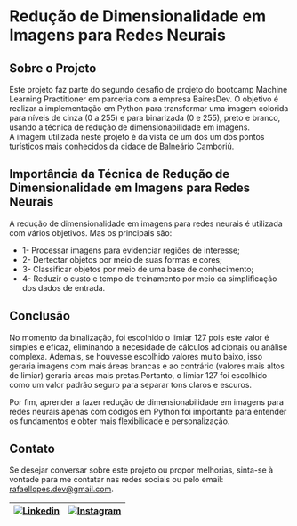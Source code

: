 # Redução de Dimensionalidade em Imagens para Redes Neurais
## Sobre o Projeto
Este projeto faz parte do segundo desafio de projeto do bootcamp Machine Learning Practitioner em parceria com a empresa BairesDev. O objetivo é realizar a implementação em Python para transformar uma imagem colorida para níveis de cinza (0 a 255) e para binarizada (0 e 255), preto e branco, usando a técnica de redução de dimensionabilidade em imagens.  
A imagem utilizada neste projeto é da vista de um dos um dos pontos turísticos mais conhecidos da cidade de Balneário Camboriú.

## Importância da Técnica de Redução de Dimensionalidade em Imagens para Redes Neurais
A redução de dimensionalidade em imagens para redes neurais é utilizada com vários objetivos. Mas os principais são:

- 1- Processar imagens para  evidenciar regiões de interesse;
- 2- Dertectar objetos por meio de suas formas e cores;
- 3- Classificar objetos por meio de uma base de conhecimento;
- 4- Reduzir o custo e tempo de treinamento por meio da simplificação dos dados de entrada.

## Conclusão
No momento da binalização, foi escolhido o limiar 127 pois este valor é simples e eficaz, eliminando a necesidade de cálculos adicionais ou análise complexa. Ademais, se houvesse escolhido valores muito baixo, isso geraria imagens com mais áreas brancas e ao contrário (valores mais altos de limiar) geraria áreas mais pretas.Portanto, o limiar 127 foi escolhido como um valor padrão seguro para separar tons claros e escuros.

Por fim, aprender a fazer redução de dimensionabilidade em imagens para redes neurais apenas com códigos em Python foi importante para entender os fundamentos e obter mais flexibilidade e personalização.

## Contato

Se desejar conversar sobre este projeto ou propor melhorias, sinta-se à vontade para me contatar nas redes sociais ou pelo email: [rafaellopes.dev@gmail.com](mailto:rafaellopes.dev@gmail.com).

| [![Linkedin](https://img.shields.io/badge/LinkedIn-0077B5?style=for-the-badge&logo=linkedin&logoColor=white)](https://www.linkedin.com/in/rafael-lopes-desenvolvedor-fullstack/?locale=pt_BR) | [![Instagram](https://img.shields.io/badge/Instagram-E4405F?style=for-the-badge&logo=instagram&logoColor=white)](https://www.instagram.com/rafaellopes.dev/) |
|:------------------------------------------------------------------------------------------------------------------:|:--------------------------------------------------------------------------------------------------------------------:|
